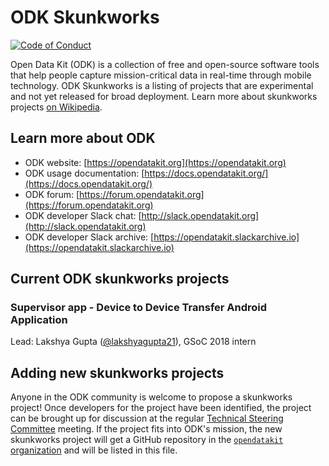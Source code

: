 # ODK Skunkworks

[![Code of Conduct](https://img.shields.io/badge/%E2%9D%A4-code%20of%20conduct-blue.svg?style=flat)](https://github.com/opendatakit/governance/blob/master/CODE-OF-CONDUCT.md)

Open Data Kit (ODK) is a collection of free and open-source software tools that help people capture mission-critical data in real-time through mobile technology. ODK Skunkworks is a listing of projects that are experimental and not yet released for broad deployment. Learn more about skunkworks projects [on Wikipedia](https://en.wikipedia.org/wiki/Skunkworks_project).

## Learn more about ODK
* ODK website: [https://opendatakit.org](https://opendatakit.org)
* ODK usage documentation: [https://docs.opendatakit.org/](https://docs.opendatakit.org/)
* ODK forum: [https://forum.opendatakit.org](https://forum.opendatakit.org)
* ODK developer Slack chat: [http://slack.opendatakit.org](http://slack.opendatakit.org) 
* ODK developer Slack archive: [https://opendatakit.slackarchive.io](https://opendatakit.slackarchive.io) 

## Current ODK skunkworks projects
### Supervisor app - Device to Device Transfer Android Application 
Lead: Lakshya Gupta ([@lakshyagupta21](https://github.com/lakshyagupta21)), GSoC 2018 intern

## Adding new skunkworks projects
Anyone in the ODK community is welcome to propose a skunkworks project! Once developers for the project have been identified, the project can be brought up for discussion at the regular [Technical Steering Committee](https://github.com/opendatakit/governance/tree/master/TSC1) meeting. If the project fits into ODK's mission, the new skunkworks project will get a GitHub repository in the [`opendatakit` organization](https://github.com/opendatakit) and will be listed in this file.